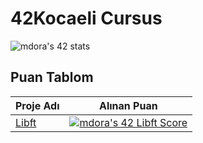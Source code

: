 # 42Kocaeli Cursus
![mdora's 42 stats](https://badge42.vercel.app/api/v2/cl9e55uv500160gmf2vacqz6f/stats?cursusId=9&coalitionId=piscine)

## Puan Tablom
| Proje Adı  | Alınan Puan  |   
|---|---|
| [Libft](https://github.com/akifdora/42kocaeli_cursus/tree/main/Libft)   | [![mdora's 42 Libft Score](https://badge42.vercel.app/api/v2/cl9e55uv500160gmf2vacqz6f/project/2905604)](https://github.com/akifdora/42kocaeli_cursus/tree/main/Libft)  | 
